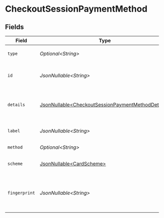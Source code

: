 # CheckoutSessionPaymentMethod


## Fields

| Field                                                                                                                | Type                                                                                                                 | Required                                                                                                             | Description                                                                                                          | Example                                                                                                              |
| -------------------------------------------------------------------------------------------------------------------- | -------------------------------------------------------------------------------------------------------------------- | -------------------------------------------------------------------------------------------------------------------- | -------------------------------------------------------------------------------------------------------------------- | -------------------------------------------------------------------------------------------------------------------- |
| `type`                                                                                                               | *Optional\<String>*                                                                                                  | :heavy_minus_sign:                                                                                                   | Always `payment-method`                                                                                              | payment-method                                                                                                       |
| `id`                                                                                                                 | *JsonNullable\<String>*                                                                                              | :heavy_minus_sign:                                                                                                   | The ID of the payment method.                                                                                        | ef9496d8-53a5-4aad-8ca2-00eb68334389                                                                                 |
| `details`                                                                                                            | [JsonNullable\<CheckoutSessionPaymentMethodDetails>](../../models/components/CheckoutSessionPaymentMethodDetails.md) | :heavy_minus_sign:                                                                                                   | Details for credit or debit card payment method.                                                                     |                                                                                                                      |
| `label`                                                                                                              | *JsonNullable\<String>*                                                                                              | :heavy_minus_sign:                                                                                                   | The last 4 digits of the the card.                                                                                   | 1234                                                                                                                 |
| `method`                                                                                                             | *Optional\<String>*                                                                                                  | :heavy_minus_sign:                                                                                                   | Always `card`                                                                                                        | card                                                                                                                 |
| `scheme`                                                                                                             | [JsonNullable\<CardScheme>](../../models/components/CardScheme.md)                                                   | :heavy_minus_sign:                                                                                                   | The scheme of the card.                                                                                              | visa                                                                                                                 |
| `fingerprint`                                                                                                        | *JsonNullable\<String>*                                                                                              | :heavy_minus_sign:                                                                                                   | The unique hash derived from the card number.                                                                        | a50b85c200ee0795d6fd33a5c66f37a4564f554355c5b46a756aac485dd168a4                                                     |